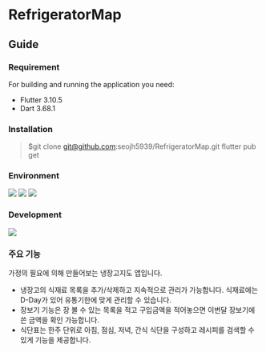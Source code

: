 # RefrigeratorMap

## Guide
### Requirement
For building and running the application you need:
- Flutter 3.10.5
- Dart 3.68.1
### Installation
> $git clone git@github.com:seojh5939/RefrigeratorMap.git
> flutter pub get

### Environment
<img src="https://img.shields.io/badge/Visual%20Studio%20Code-007ACC?style=flat-square&logo=Visual%20Studio%20Code&logoColor=white">
<img src="https://img.shields.io/badge/github-181717?style=for-the-badge&logo=github&logoColor=white">
<img src="https://img.shields.io/badge/git-F05032?style=for-the-badge&logo=git&logoColor=white">

### Development
<img src="https://img.shields.io/badge/Flutter-02569B?style=flat-square&logo=flutter&logoColor=white">

### 주요 기능
가정의 필요에 의해 만들어보는 냉장고지도 앱입니다.
- 냉장고의 식재료 목록을 추가/삭제하고 지속적으로 관리가 가능합니다. 식재료에는 D-Day가 있어 유통기한에 맞게 관리할 수 있습니다.
- 장보기 기능은 장 볼 수 있는 목록을 적고 구입금액을 적어놓으면 이번달 장보기에 쓴 금액을 확인 가능합니다.
- 식단표는 한주 단위로 아침, 점심, 저녁, 간식 식단을 구성하고 레시피를 검색할 수 있게 기능을 제공합니다.
